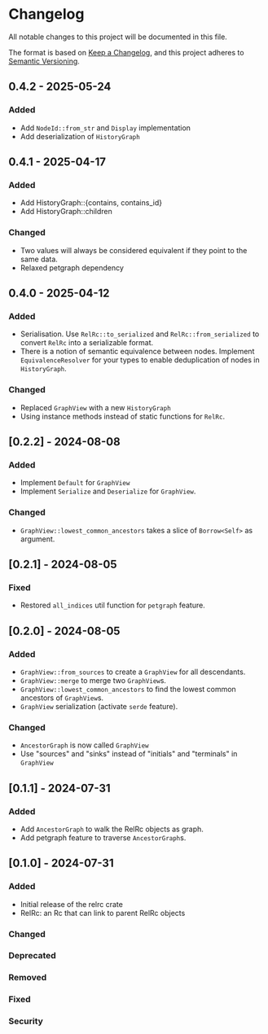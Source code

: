 # Changelog

All notable changes to this project will be documented in this file.

The format is based on [Keep a Changelog](https://keepachangelog.com/en/1.0.0/),
and this project adheres to [Semantic Versioning](https://semver.org/spec/v2.0.0.html).

## 0.4.2 - 2025-05-24

### Added

- Add `NodeId::from_str` and `Display` implementation
- Add deserialization of `HistoryGraph`

## 0.4.1 - 2025-04-17

### Added

- Add HistoryGraph::{contains, contains_id}
- Add HistoryGraph::children

### Changed

- Two values will always be considered equivalent if they point to the same data.
- Relaxed petgraph dependency

## 0.4.0 - 2025-04-12

### Added

- Serialisation. Use `RelRc::to_serialized` and `RelRc::from_serialized` to convert `RelRc` into a serializable format.
- There is a notion of semantic equivalence between nodes. Implement `EquivalenceResolver` for your types to enable deduplication of nodes in `HistoryGraph`.

### Changed

- Replaced `GraphView` with a new `HistoryGraph`
- Using instance methods instead of static functions for `RelRc`.

## [0.2.2] - 2024-08-08

### Added

- Implement `Default` for `GraphView`
- Implement `Serialize` and `Deserialize` for `GraphView`.

### Changed

- `GraphView::lowest_common_ancestors` takes a slice of `Borrow<Self>` as argument.

## [0.2.1] - 2024-08-05

### Fixed

- Restored `all_indices` util function for `petgraph` feature.

## [0.2.0] - 2024-08-05

### Added

- `GraphView::from_sources` to create a `GraphView` for all descendants.
- `GraphView::merge` to merge two `GraphView`s.
- `GraphView::lowest_common_ancestors` to find the lowest common ancestors of `GraphView`s.
- `GraphView` serialization (activate `serde` feature).

### Changed

- `AncestorGraph` is now called `GraphView`
- Use "sources" and "sinks" instead of "initials" and "terminals" in `GraphView`

## [0.1.1] - 2024-07-31

### Added

- Add `AncestorGraph` to walk the RelRc objects as graph.
- Add petgraph feature to traverse `AncestorGraph`s.

## [0.1.0] - 2024-07-31

### Added

- Initial release of the relrc crate
- RelRc: an Rc that can link to parent RelRc objects

### Changed

### Deprecated

### Removed

### Fixed

### Security

